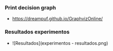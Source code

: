 ### Print decision graph
- https://dreampuf.github.io/GraphvizOnline/

### Resultados experimentos
- ![Resultados](experimentos - resultados.png)
